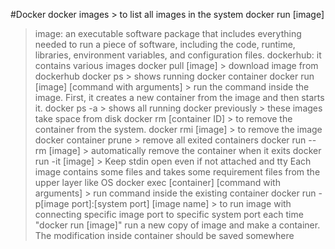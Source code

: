 
#Docker
docker images > to list all images in the system
docker run [image]
> image: an executable software package that includes everything needed to run a piece of software, including the code, runtime, libraries, environment variables, and configuration files.
> dockerhub: it contains various images
docker pull [image] > download image from dockerhub
docker ps > shows running docker container
docker run [image] [command with arguments] > run the command inside the image. First, it creates a new container from the image and then starts it.
docker ps -a > shows all running docker previously > these images take space from disk
docker rm [container ID] > to remove the container from the system. 
docker rmi [image] > to remove the image
docker container prune > remove all exited containers 
docker run --rm [image] > automatically remove the container when it exits
docker run -it [image] > Keep stdin open even if not attached and tty
> Each image contains some files and takes some requirement files from the upper layer like OS
docker exec [container] [command with arguments] > run command inside the existing container
docker run -p[image port]:[system port] [image name] > to run image with connecting specific image port to specific system port
> each time "docker run [image]" run a new copy of image and make a container.
> The modification inside container should be saved somewhere
> 

